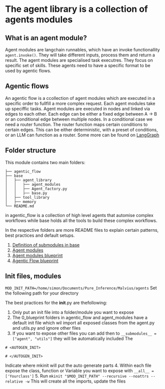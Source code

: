 # The agent library is a collection of agents modules

## What is an agent module?
Agent modules are langchain runnables, which have an invoke functionallity `agent.invoke()`. They will take different inputs, process them and 
return a result. The agent modules are specialised task executres. They focus on specific set of skills. These agents need to have a specific format to be used by agentic flows.

## Agentic flows

An agentic flow is a ccollection of agent modules which are executed in a specific order to fullfill a more complex request. 
Each agent modules take up speciffic tasks. Agent modules are executed in nodes and linked via edges to each other.
Each edge can be either a fixed edge between A -> B or an conditional edge between multiple nodes. 
In a conditional case we need a router function. The router function maps certain conditions to certain edges. This can be either 
deterministic, with a preset of conditions, or an LLM can function as a router. Some more can be found on [LangGraph](https://langchain-ai.github.io/langgraph/concepts/agentic_concepts/)

## Folder structure

This module contains two main folders:

    ├── agentic_flow
    ├── base
    │   ├── agent_library
    │   │   ├── agent_modules
    │   │   ├── Agent_factory.py
    │   │   ├── base.py
    │   ├── tool_library
    │   ├── memory
    └── README.md

in agentic_flow is a collection of high level agents that automise complex workflows while
base holds all the tools to build these complex workflows.

In the respective folders are more README files to explain certain patterns, best practices and default setups.

1. [Definition of submodules in base](agents/base/README.md)
2. [Agent modules](agents/base/agent_library/README.md)
3. [Agent modules blueprint](agents/base/agent_library/agent_modules/0_blueprint/README.md)
3. [Agentic Flow blueprint](agents/agentic_flows/0_blueprint/README.md)


## Init files, modules

`MOD_INIT_PATH=/home/simon/Documents/Pure_Inference/Malvius/agents`
Set the following path for your directory 

The best practices for the __init__.py are thefollowing:

1. Only put an init file into a folder/module you want to expose
2. The 0_blueprint folders in agentic_flow and agent_modules have a default init file which wil import all exposed classes from the agent.py and utils.py and ignore other files
3. If you want to expose other files you can add then to `__submodules__ = ["agent", "utils"]` they will be automatically included
The 
```
# <AUTOGEN_INIT>

# </AUTOGEN_INIT>
``` 
Indicate where mkinit will put the auto generate parts
4. Within each file expose the class, function or Variable you want to expose with `__all__ = ['Yourclass']`
5. Run `mkinit "$MOD_INIT_PATH" --recursive --noattrs --relative -w` This will create all the imports, update the files